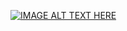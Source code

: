 

[![IMAGE ALT TEXT HERE](https://img.youtube.com/vi/wwRDbcXt-PI/0.jpg)](https://www.youtube.com/watch?v=wwRDbcXt-PI)